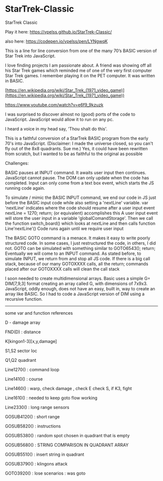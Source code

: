# StarTrek-Classic
StarTrek Classic

Play it here:
https://vpelss.github.io/StarTrek-Classic/

also here: https://codepen.io/vpelss/pen/LYNgwqK

This is a line for line conversion from one of the many 70’s BASIC version of Star Trek into JavaScript.

I love finding projects I am passionate about.
A friend was showing off all his Star Trek games which reminded me of one of the very first computer Star Trek games.  I remember playing it on the PET computer. It was written in BASIC.


[https://en.wikipedia.org/wiki/Star_Trek_(1971_video_game)](https://en.wikipedia.org/wiki/Star_Trek_(1971_video_game))

https://www.youtube.com/watch?v=e6f9_9kzuzk

I was surprised to discover almost no (good) ports of the code to JavaScript. JavaScript would allow it to run on any pc.

I heard a voice in my head say, 'Thou shalt do this'.

This is a faithful conversion of a StarTrek BASIC program from the early 70's into JavaScript. (Disclaimer: I made the universe closed, so you can't fly out of the 8x8 quadrants. Sue me.)
Yes, it could have been rewritten from scratch, but I wanted to be as faithful to the original as possible

Challenges:

BASIC pauses at INPUT command. It awaits user input then continues.
JavaScript cannot pause.
The DOM can only update when the code has completed.
Input can only come from a text box event, which starts the JS running code again.

To simulate / mimic the BASIC INPUT command, we end our code in JS just before the BASIC input code while also setting a 'nextLine' variable. var 'nextLine' indicates where the code should resume after a user input event
nextLine = 1270; return; (or equivalent) accomplishes this
A user input event will store the user input in a variable 'globalComandStorage'. Then we call the function switch_board() which looks at nextLine and then calls function Line'nextLine'()
Code runs again until we require user input

The BASIC GOTO command is a menace. It makes it easy to write poorly structured code.
In some cases, I just restructured the code, in others, I did not.
GOTO can be simulated with something similar to GOTO6543(); return;
Eventually we will come to an INPUT command.
As stated before, to simulate INPUT, we return from and stop all JS code.
If there is a big call stack, because of our many GOTOXXXX calls,
all the return; commands placed after our GOTOXXXX calls will clean the call stack

I soon needed to create multidimensional arrays. Basic uses a simple G= DIM[7,9,3] format creating an array called G, with dimensions of 7x9x3. JavaScript, oddly enough, does not have an easy, built in, way to create an array like BASIC. So I had to code a JavaScript version of DIM using a recursive function. 

-------------------------------

some var and function references

D - damage array

FND(D) : distance

K[kingon1-3][x,y,damage]

S1,S2 sector loc

Q1,Q2 quadrant

Line1270() : command loop

Line1410() : course

Line1460() : warp, check damage , check E check S, if K3, fight

Line1610() : needed to keep goto flow working

Line2330() : long range sensors

GOSUB4120() : short range

GOSUB5820() : instructions

GOSUB5380() : random spot chosen in quadrant that is empty

GOSUB5680() : STRING COMPARISON IN QUADRANT ARRAY

GOSUB5510() : insert string in quadrant

GOSUB3790() : klingons attack

GOTO3920() : lose scenarios : was goto

